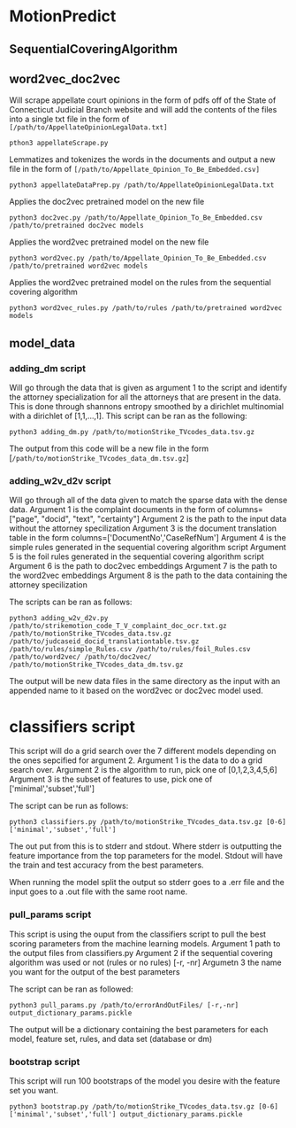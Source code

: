 # MotionPredict

## SequentialCoveringAlgorithm

## word2vec_doc2vec

Will scrape appellate court opinions in the form of pdfs off of the State of Connecticut Judicial Branch website and will add the contents of the files into a single txt file in the form of ```[/path/to/AppellateOpinionLegalData.txt]```
```
pthon3 appellateScrape.py
```
Lemmatizes and tokenizes the words in the documents and output a new file in the form of ```[/path/to/Appellate_Opinion_To_Be_Embedded.csv]```
```
python3 appellateDataPrep.py /path/to/AppellateOpinionLegalData.txt
```
Applies the doc2vec pretrained model on the new file
```
python3 doc2vec.py /path/to/Appellate_Opinion_To_Be_Embedded.csv /path/to/pretrained doc2vec models
```
Applies the word2vec pretrained model on the new file
```
python3 word2vec.py /path/to/Appellate_Opinion_To_Be_Embedded.csv /path/to/pretrained word2vec models
```
Applies the word2vec pretrained model on the rules from the sequential covering algorithm
```
python3 word2vec_rules.py /path/to/rules /path/to/pretrained word2vec models
```

##  model_data 

### adding_dm script

Will go through the data that is given as argument 1 to the script and identify the attorney specialization for all the attorneys that are present in the data.
This is done through shannons entropy smoothed by a dirichlet multinomial with a dirichlet of [1,1,...,1].
This script can be ran as the following: 
```
python3 adding_dm.py /path/to/motionStrike_TVcodes_data.tsv.gz
```
The output from this code will be a new file in the form [```/path/to/motionStrike_TVcodes_data_dm.tsv.gz```]

### adding_w2v_d2v script

Will go through all of the data given to match the sparse data with the dense data.
Argument 1 is the complaint documents in the form of columns=["page", "docid", "text", "certainty"]
Argument 2 is the path to the input data without the attorney specilization
Argument 3 is the document translation table in the form columns=['DocumentNo','CaseRefNum']
Argument 4 is the simple rules generated in the sequential covering algorithm script
Argument 5 is the foil rules generated in the sequential covering algorithm script
Argument 6 is the path to doc2vec embeddings
Argument 7 is the path to the word2vec embeddings
Argument 8 is the path to the data containing the attorney specilization

The scripts can be ran as follows:
```
python3 adding_w2v_d2v.py /path/to/strikemotion_code_T_V_complaint_doc_ocr.txt.gz /path/to/motionStrike_TVcodes_data.tsv.gz /path/to/judcaseid_docid_translationtable.tsv.gz /path/to/rules/simple_Rules.csv /path/to/rules/foil_Rules.csv /path/to/word2vec/ /path/to/doc2vec/ /path/to/motionStrike_TVcodes_data_dm.tsv.gz
```
The output will be new data files in the same directory as the input with an appended name to it based on the word2vec or doc2vec model used.

# classifiers script

This script will do a grid search over the 7 different models depending on the ones sepcified for argument 2.
Argument 1 is the data to do a grid search over.
Argument 2 is the algorithm to run, pick one of  [0,1,2,3,4,5,6]
Argument 3 is the subset of features to use, pick one of ['minimal','subset','full']

The script can be run as follows:
```
python3 classifiers.py /path/to/motionStrike_TVcodes_data.tsv.gz [0-6] ['minimal','subset','full']
```
The out put from this is to stderr and stdout. Where stderr is outputting the feature importance from the top parameters for the model.
Stdout will have the train and test accuracy from the best parameters.

When running the model split the output so stderr goes to a .err file and the input goes to a .out file with the same root name.

### pull_params script

This script is using the ouput from the classifiers script to pull the best scoring parameters from the machine learning models.
Argument 1 path to the output files from classifiers.py
Argument 2 if the sequential covering algorithm was used or not (rules or no rules) [-r, -nr]
Argumetn 3 the name you want for the output of the best parameters

The script can be ran as followed:
```
python3 pull_params.py /path/to/errorAndOutFiles/ [-r,-nr] output_dictionary_params.pickle
```

The output will be a dictionary containing the best parameters for each model, feature set, rules, and data set (database or dm)

### bootstrap script

This script will run 100 bootstraps of the model you desire with the feature set you want.

```
python3 bootstrap.py /path/to/motionStrike_TVcodes_data.tsv.gz [0-6] ['minimal','subset','full'] output_dictionary_params.pickle
```
